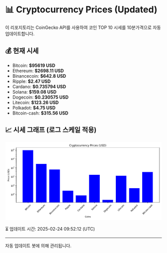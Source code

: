 
# 📊 Cryptocurrency Prices (Updated)

이 리포지토리는 CoinGecko API를 사용하여 코인 TOP 10 시세를 10분가격으로 자동 업데이트합니다.

## 💰 현재 시세
- Bitcoin: **$95619 USD**
- Ethereum: **$2698.11 USD**
- Binancecoin: **$642.8 USD**
- Ripple: **$2.47 USD**
- Cardano: **$0.735794 USD**
- Solana: **$159.08 USD**
- Dogecoin: **$0.230575 USD**
- Litecoin: **$123.26 USD**
- Polkadot: **$4.75 USD**
- Bitcoin-cash: **$315.56 USD**

## 📈 시세 그래프 (로그 스케일 적용)
![Crypto Prices](crypto_prices.png)

⏳ 업데이트 시간: 2025-02-24 09:52:12 (UTC)

---
자동 업데이트 봇에 의해 관리됩니다.
